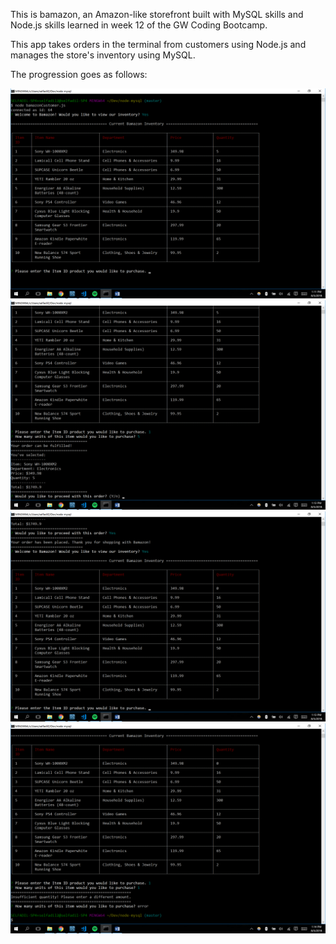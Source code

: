 This is bamazon, an Amazon-like storefront built with MySQL skills and Node.js skills learned in week 12 of the GW Coding Bootcamp. 

This app takes orders in the terminal from customers using Node.js and manages the store's inventory using MySQL.

The progression goes as follows:

![](Examples/Proof1.png)
![](Examples/Proof2.png)
![](Examples/Proof3.png)
![](Examples/Proof4.png)